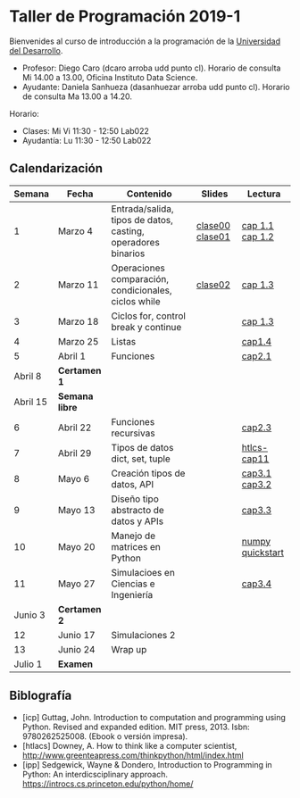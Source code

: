 # Taller de Programación 2019-1

Bienvenides al curso de introducción a la programación de la [Universidad del Desarrollo](http://www.udd.cl).

* Profesor: Diego Caro (dcaro arroba udd punto cl). Horario de consulta Mi 14.00 a 13.00, Oficina Instituto Data Science.
* Ayudante: Daniela Sanhueza (dasanhuezar arroba udd punto cl).  Horario de consulta Ma 13.00 a 14.20. 

Horario:

* Clases: Mi Vi 11:30 - 12:50 Lab022
* Ayudantía: Lu 11:30 - 12:50 Lab022

## Calendarización

Semana | Fecha | Contenido | Slides | Lectura 
------ | ----- | --------- | ------ | -------
1 | Marzo 4 | Entrada/salida, tipos de datos, casting, operadores binarios | [clase00](./clases/clase00-welcome.pdf) [clase01](./clases/clase01-variables.pdf)  | [cap 1.1](https://introcs.cs.princeton.edu/python/11hello)  [cap 1.2](https://introcs.cs.princeton.edu/python/12types) 
2 | Marzo 11 | Operaciones comparación, condicionales, ciclos while | [clase02](clases/clase02-expresiones.pdf) |[cap 1.3](https://introcs.cs.princeton.edu/python/13flow/)
3 | Marzo 18 | Ciclos for, control break y continue |  | [cap 1.3](https://introcs.cs.princeton.edu/python/13flow/)
4 | Marzo 25 | Listas |  | [cap1.4](https://introcs.cs.princeton.edu/python/14array/)
5 | Abril 1 | Funciones |  | [cap2.1](https://introcs.cs.princeton.edu/python/21function/)
 | Abril 8 | **Certamen 1** | | 
 | Abril 15 | **Semana libre** | |
6 | Abril 22 | Funciones recursivas | | [cap2.3](https://introcs.cs.princeton.edu/python/23recursion/)
7 | Abril 29 | Tipos de datos dict, set, tuple | | [htlcs-cap11](http://www.greenteapress.com/thinkpython/html/thinkpython012.html)
8 | Mayo 6 | Creación tipos de datos, API | | [cap3.1](https://introcs.cs.princeton.edu/python/31datatype/) [cap3.2](https://introcs.cs.princeton.edu/python/32class/)
9 | Mayo 13 | Diseño tipo abstracto de datos y APIs | | [cap3.3](https://introcs.cs.princeton.edu/python/33design/)
10 | Mayo 20 | Manejo de matrices en Python |  | [numpy quickstart](https://docs.scipy.org/doc/numpy-1.16.1/user/quickstart.html)
11 | Mayo 27 | Simulacioes en Ciencias e Ingeniería | | [cap3.4](https://introcs.cs.princeton.edu/python/34nbody/)
 | Junio 3 | **Certamen 2** |  | 
12 | Junio 17 | Simulaciones 2 |  |
13 | Junio 24 | Wrap up |  |
 | Julio 1 | **Examen** |  | 

## Biblografía
* [icp] Guttag, John. Introduction to computation and programming using Python. Revised and expanded edition. MIT press, 2013. Isbn: 9780262525008. (Ebook o versión impresa).
* [htlacs] Downey, A. How to think like a computer scientist, http://www.greenteapress.com/thinkpython/html/index.html
* [ipp] Sedgewick, Wayne & Dondero, Introduction to Programming in Python: An interdicsciplinary approach. https://introcs.cs.princeton.edu/python/home/ 
